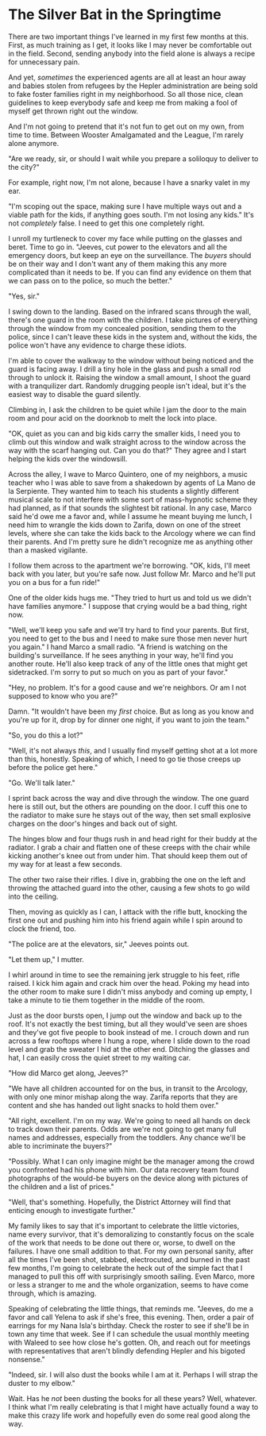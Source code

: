 # The Silver Bat in the Springtime

There are two important things I've learned in my first few months at this.  First, as much training as I get, it looks like I may never be comfortable out in the field.  Second, sending anybody into the field alone is always a recipe for unnecessary pain.

And yet, *sometimes* the experienced agents are all at least an hour away and babies stolen from refugees by the Hepler administration are being sold to fake foster families right in my neighborhood.  So all those nice, clean guidelines to keep everybody safe and keep me from making a fool of myself get thrown right out the window.

And I'm not going to pretend that it's not fun to get out on my own, from time to time.  Between Wooster Amalgamated and the League, I'm rarely alone anymore.

"Are we ready, sir, or should I wait while you prepare a soliloquy to deliver to the city?"

For example, right now, I'm not alone, because I have a snarky valet in my ear.

"I'm scoping out the space, making sure I have multiple ways out and a viable path for the kids, if anything goes south.  I'm not losing any kids."  It's not *completely* false.  I need to get this one completely right.

I unroll my turtleneck to cover my face while putting on the glasses and beret.  Time to go in.  "Jeeves, cut power to the elevators and all the emergency doors, but keep an eye on the surveillance.  The *buyers* should be on their way and I don't want any of them making this any more complicated than it needs to be.  If you can find any evidence on them that we can pass on to the police, so much the better."

"Yes, sir."

I swing down to the landing.  Based on the infrared scans through the wall, there's one guard in the room with the children.  I take pictures of everything through the window from my concealed position, sending them to the police, since I can't leave these kids in the system and, without the kids, the police won't have any evidence to charge these idiots.

I'm able to cover the walkway to the window without being noticed and the guard is facing away.  I drill a tiny hole in the glass and push a small rod through to unlock it.  Raising the window a small amount, I shoot the guard with a tranquilizer dart.  Randomly drugging people isn't ideal, but it's the easiest way to disable the guard silently.

Climbing in, I ask the children to be quiet while I jam the door to the main room and pour acid on the doorknob to melt the lock into place.

"OK, quiet as you can and big kids carry the smaller kids, I need you to climb out this window and walk straight across to the window across the way with the scarf hanging out.  Can you do that?"  They agree and I start helping the kids over the windowsill.

Across the alley, I wave to Marco Quintero, one of my neighbors, a music teacher who I was able to save from a shakedown by agents of La Mano de la Serpiente.  They wanted him to teach his students a slightly different musical scale to not interfere with some sort of mass-hypnotic scheme they had planned, as if that sounds the slightest bit rational.  In any case, Marco said he'd owe me a favor and, while I assume he meant buying me lunch, I need him to wrangle the kids down to Zarifa, down on one of the street levels, where she can take the kids back to the Arcology where we can find their parents.  And I'm pretty sure he didn't recognize me as anything other than a masked vigilante.

I follow them across to the apartment we're borrowing.  "OK, kids, I'll meet back with you later, but you're safe now.  Just follow Mr. Marco and he'll put you on a bus for a fun ride!"

One of the older kids hugs me.  "They tried to hurt us and told us we didn't have families anymore."  I suppose that crying would be a bad thing, right now.

"Well, we'll keep you safe and we'll try hard to find your parents.  But first, you need to get to the bus and I need to make sure those men never hurt you again."  I hand Marco a small radio.  "A friend is watching on the building's surveillance.  If he sees anything in your way, he'll find you another route.  He'll also keep track of any of the little ones that might get sidetracked.  I'm sorry to put so much on you as part of your favor."

"Hey, no problem.  It's for a good cause and we're neighbors.  Or am I not supposed to know who you are?"

Damn.  "It wouldn't have been my *first* choice.  But as long as you know and you're up for it, drop by for dinner one night, if you want to join the team."

"So, you do this a lot?"

"Well, it's not always *this*, and I usually find myself getting shot at a lot more than this, honestly.  Speaking of which, I need to go tie those creeps up before the police get here."

"Go.  We'll talk later."

I sprint back across the way and dive through the window.  The one guard here is still out, but the others are pounding on the door.  I cuff this one to the radiator to make sure he stays out of the way, then set small explosive charges on the door's hinges and back out of sight.

The hinges blow and four thugs rush in and head right for their buddy at the radiator.  I grab a chair and flatten one of these creeps with the chair while kicking another's knee out from under him.  That should keep them out of my way for at least a few seconds.

The other two raise their rifles.  I dive in, grabbing the one on the left and throwing the attached guard into the other, causing a few shots to go wild into the ceiling.

Then, moving as quickly as I can, I attack with the rifle butt, knocking the first one out and pushing him into his friend again while I spin around to clock the friend, too.

"The police are at the elevators, sir," Jeeves points out.

"Let them up," I mutter.

I whirl around in time to see the remaining jerk struggle to his feet, rifle raised.  I kick him again and crack him over the head.  Poking my head into the other room to make sure I didn't miss anybody and coming up empty, I take a minute to tie them together in the middle of the room.

Just as the door bursts open, I jump out the window and back up to the roof.  It's not exactly the best timing, but all they would've seen are shoes and they've got five people to book instead of me.  I crouch down and run across a few rooftops where I hung a rope, where I slide down to the road level and grab the sweater I hid at the other end.  Ditching the glasses and hat, I can easily cross the quiet street to my waiting car.

"How did Marco get along, Jeeves?"

"We have all children accounted for on the bus, in transit to the Arcology, with only one minor mishap along the way.  Zarifa reports that they are content and she has handed out light snacks to hold them over."

"All right, excellent.  I'm on my way.  We're going to need all hands on deck to track down their parents.  Odds are we're not going to get many full names and addresses, especially from the toddlers.  Any chance we'll be able to incriminate the buyers?"

"Possibly.  What I can only imagine might be the manager among the crowd you confronted had his phone with him.  Our data recovery team found photographs of the would-be buyers on the device along with pictures of the children and a list of prices."

"Well, that's something.  Hopefully, the District Attorney will find that enticing enough to investigate further."

My family likes to say that it's important to celebrate the little victories, name every survivor, that it's demoralizing to constantly focus on the scale of the work that needs to be done out there or, worse, to dwell on the failures.  I have one small addition to that.  For my own personal sanity, after all the times I've been shot, stabbed, electrocuted, and burned in the past few months, I'm going to celebrate the heck out of the simple fact that I managed to pull this off with surprisingly smooth sailing.  Even Marco, more or less a stranger to me and the whole organization, seems to have come through, which is amazing.

Speaking of celebrating the little things, that reminds me.  "Jeeves, do me a favor and call Yelena to ask if she's free, this evening.  Then, order a pair of earrings for my Nana Isla's birthday.  Check the roster to see if she'll be in town any time that week.  See if I can schedule the usual monthly meeting with Waleed to see how close he's gotten.  Oh, and reach out for meetings with representatives that aren't blindly defending Hepler and his bigoted nonsense."

"Indeed, sir.  I will also dust the books while I am at it.  Perhaps I will strap the duster to my elbow."

Wait.  Has he *not* been dusting the books for all these years?  Well, whatever.  I think what I'm really celebrating is that I might have actually found a way to make this crazy life work and hopefully even do some real good along the way.

